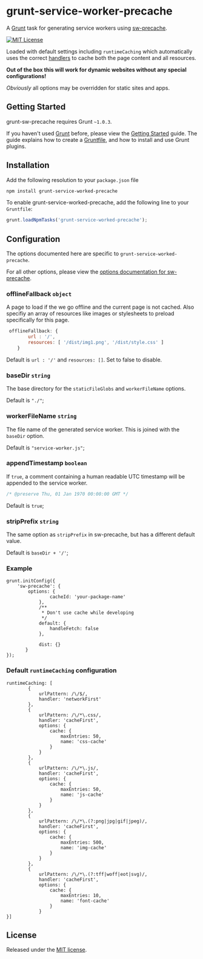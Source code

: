 # grunt-service-worker-precache

A [Grunt](http://gruntjs.com) task for generating service workers using [sw-precache](https://www.npmjs.com/package/sw-precache).

[![MIT License](https://img.shields.io/badge/license-MIT-blue.svg?style=flat-square)](https://bitbucket.org/morrisallison/grunt-sw-precache/raw/default/LICENSE)

Loaded with default settings including `runtimeCaching` which automatically uses the correct [handlers](https://googlechromelabs.github.io/sw-toolbox/api.html#handlers) to cache both the page content and all resources. 

**Out of the box this will work for dynamic websites without any special configurations!**

_Obviously_ all options may be overridden for static sites and apps.

## Getting Started

grunt-sw-precache requires Grunt `~1.0.3`.

If you haven't used [Grunt](http://gruntjs.com/) before, please view the [Getting Started](http://gruntjs.com/getting-started) guide.
The guide explains how to create a [Gruntfile](http://gruntjs.com/sample-gruntfile), and how to install and use Grunt plugins.

## Installation

Add the following resolution to your `package.json` file

``` bash
npm install grunt-service-worked-precache
```


To enable grunt-service-worked-precache, add the following line to your `Gruntfile`:

```javascript
grunt.loadNpmTasks('grunt-service-worked-precache');
```

## Configuration

The options documented here are specific to `grunt-service-worked-precache`.

For all other options, please view the [options documentation for sw-precache](https://github.com/googlechrome/sw-precache#options).

### offlineFallback `object`

A page to load if the we go offline and the current page is not cached. Also specifiy an array of resources like images or stylesheets to preload specifically for this page.

```js
 offlineFallback: {
        url : '/',
        resources: [ '/dist/img1.png', '/dist/style.css' ]
    }
```

Default is `url : '/'` and `resources: []`. Set to false to disable.

### baseDir `string`

The base directory for the `staticFileGlobs` and `workerFileName` options.

Default is `"./"`;

### workerFileName `string`

The file name of the generated service worker. This is joined with the `baseDir` option.

Default is `"service-worker.js"`;

### appendTimestamp `boolean`

If `true`, a comment containing a human readable UTC timestamp will be appended to the service worker.

```javascript
/* @preserve Thu, 01 Jan 1970 00:00:00 GMT */
```

Default is `true`;

### stripPrefix `string`

The same option as `stripPrefix` in sw-precache, but has a different default value.

Default is `baseDir + '/'`;

### Example

    grunt.initConfig({
		'sw-precache': {
			options: {
                    cacheId: 'your-package-name'
                },
                /**
                 * Don't use cache while developing
                 */
                default: {
                    handleFetch: false
                },
            
                dist: {}
           }
    });
    
### Default `runtimeCaching` configuration
    runtimeCaching: [
            {
                urlPattern: /\/$/,
                handler: 'networkFirst'
            },
            {
                urlPattern: /\/*\.css/,
                handler: 'cacheFirst',
                options: {
                    cache: {
                        maxEntries: 50,
                        name: 'css-cache'
                    }
                }
            },
            {
                urlPattern: /\/*\.js/,
                handler: 'cacheFirst',
                options: {
                    cache: {
                        maxEntries: 50,
                        name: 'js-cache'
                    }
                }
            },
            {
                urlPattern: /\/*\.(?:png|jpg|gif|jpeg)/,
                handler: 'cacheFirst',
                options: {
                    cache: {
                        maxEntries: 500,
                        name: 'img-cache'
                    }
                }
            },
            {
                urlPattern: /\/*\.(?:tff|woff|eot|svg)/,
                handler: 'cacheFirst',
                options: {
                    cache: {
                        maxEntries: 10,
                        name: 'font-cache'
                    }
                }
    }]

## License

Released under the [MIT license](https://bitbucket.org/morrisallison/grunt-sw-precache/raw/default/LICENSE).
